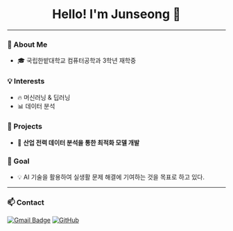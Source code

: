 <h1 align="center">Hello! I'm Junseong 👋</h1>

---

### 🏫 About Me
- 🎓 국립한밭대학교 컴퓨터공학과 3학년 재학중

### 💡 Interests
- 🔥 머신러닝 & 딥러닝
- 📊 데이터 분석

### 🚀 Projects
- 🔌 **산업 전력 데이터 분석을 통한 최적화 모델 개발**

### 🎯 Goal
- 💡 AI 기술을 활용하여 실생활 문제 해결에 기여하는 것을 목표로 하고 있다.

---

### 📫 Contact
[![Gmail Badge](https://img.shields.io/badge/-js03093351@gmail.com-c14438?style=flat&logo=Gmail&logoColor=white)](mailto:js03093351@gmail.com)
[![GitHub](https://img.shields.io/badge/-GitHub-181717?style=flat&logo=github&logoColor=white)](https://github.com/junseong00/)

<!--
**junseong00/junseong00** is a ✨ _special_ ✨ repository because its `README.md` (this file) appears on your GitHub profile.

Here are some ideas to get you started:

- 🔭 I’m currently working on ...
- 🌱 I’m currently learning ...
- 👯 I’m looking to collaborate on ...
- 🤔 I’m looking for help with ...
- 💬 Ask me about ...
- 📫 How to reach me: ...
- 😄 Pronouns: ...
- ⚡ Fun fact: ...
-->
